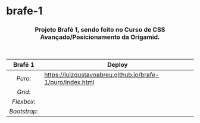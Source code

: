 # brafe-1

<div align="center">
 
 ### Projeto **Brafé 1**, sendo feito no Curso de CSS Avançado/Posicionamento da Origamid. 
 <br>
 
|**Brafé 1**|**Deploy**|
|:---:|---|
|*Puro:*|https://luizgustavoabreu.github.io/brafe-1/puro/index.html|
|*Grid:*| |
|*Flexbox:*| |
|*Bootstrap:*| |
 
 </div>
